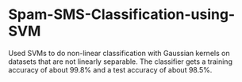 # Spam-SMS-Classification-using-SVM
Used SVMs to do non-linear classification with Gaussian kernels on datasets that are not linearly separable.
The classifier gets a training accuracy of about 99.8% and a test accuracy of about 98.5%. 
